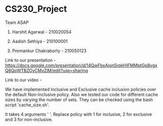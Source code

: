 # CS230_Project

Team ASAP

1. Harshit Agarwal - 210020054

2. Aadish Sethiya - 210100001

3. Premankur Chakraborty - 210050123


Link to our presentation - https://docs.google.com/presentation/d/14QwFbxAjonSrqkHlFMMptGp8ygxQ8QqWTBZOyCMvZlM/edit?usp=sharing

Link to our video - 

We have implemented Inclusive and Exclusive cache inclusion policies over the default Non-Inclusive policy. Also we tested our code for different cache sizes by varying the number of sets. They can be checked using the bash script 'cache_size.sh'. 

It takes 4 arguments '<L1D-sets> <L2-sets> <LLC-sets> <policy>'. Replace policy with 1 for inclusive, 2 for exclusive and 3 for non-inclusive. 
